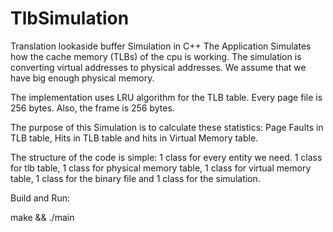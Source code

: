 TlbSimulation
=============

Translation lookaside buffer Simulation in C++
The Application Simulates how the cache memory (TLBs) of the cpu is working.
The simulation is converting virtual addresses to physical addresses.
We assume that we have big enough physical memory.

The implementation uses LRU algorithm for the TLB table.
Every page file is 256 bytes.
Also, the frame is 256 bytes.

The purpose of this Simulation is to calculate these statistics:
Page Faults in TLB table, Hits in TLB table and hits in Virtual Memory table.

The structure of the code is simple: 1 class for every entity we need.
1 class for tlb table, 1 class for physical memory table, 1 class for virtual memory table, 1 class for the binary file and 1 class for the simulation. 

Build and Run:

make && ./main

